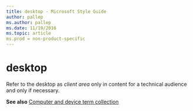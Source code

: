 ```yaml
---
title: desktop - Microsoft Style Guide
author: pallep
ms.author: pallep
ms.date: 11/19/2016
ms.topic: article
ms.prod = non-product-specific
---
```


# desktop

Refer to the desktop as *client area* only in content for a technical audience and only if necessary.

**See also** [](/style-guide/a-z-word-list-term-collections/term-collections/computer-device-terms)[Computer and device term collection](/style-guide/a-z-word-list-term-collections/term-collections/computer-device-terms)
